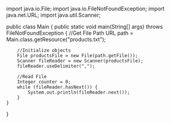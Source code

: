 import java.io.File;
import java.io.FileNotFoundException;
import java.net.URL;
import java.util.Scanner;

public class Main {
    public static void main(String[] args) throws FileNotFoundException {
        //Get File Path
        URL path = Main.class.getResource("products.txt");

        //Initialize objects
        File productsFile = new File(path.getFile());
        Scanner fileReader = new Scanner(productsFile);
        fileReader.useDelimiter(",");

        //Read File
        Integer counter = 0;
        while (fileReader.hasNext()) {
            System.out.println(fileReader.next());
        }
    }
}